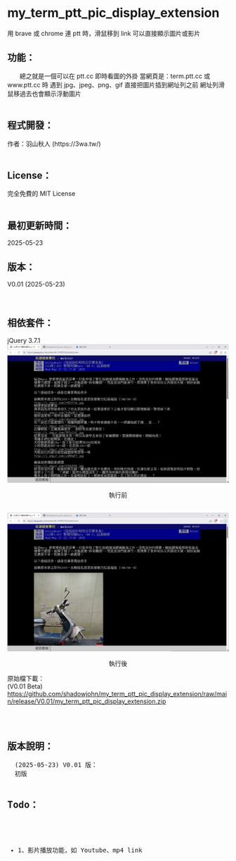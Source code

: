 # my_term_ptt_pic_display_extension
用 brave 或 chrome 連 ptt 時，滑鼠移到 link 可以直接顯示圖片或影片

<h2>功能：</h2>
　　總之就是一個可以在 ptt.cc 即時看圖的外掛
當網頁是：term.ptt.cc 或 www.ptt.cc 時
遇到 jpg、jpeg、png、gif 直接把圖片插到網址列之前
網址列滑鼠移過去也會顯示浮動圖片

<br>
<br>
<h2>程式開發：</h2>
	作者：羽山秋人 (https://3wa.tw/)
<br>
<br>
<h2>License：</h2>
	完全免費的 MIT License
<br>
<br>
<h2>最初更新時間：</h2>
	2025-05-23
<br>
<h2>版本：</h2>
    V0.01 (2025-05-23)<br>
<br><br>
<h2>相依套件：</h2>
	jQuery 3.7.1<br>

<img src="screenshot/s1.png">
<p align="center">執行前</p>
<br>
<img src="screenshot/s3.png">
<p align="center">執行後</p>

原始檔下載：<br>
(V0.01 Beta) https://github.com/shadowjohn/my_term_ptt_pic_display_extension/raw/main/release/V0.01/my_term_ptt_pic_display_extension.zip <br>


<br>
<br>
<h2>版本說明：</h2>
<pre>
  (2025-05-23) V0.01 版：
  初版

<h2>Todo：</h2>
<ul>
  <li>1、影片播放功能，如 Youtube、mp4 link</li>
